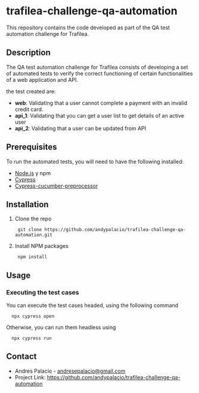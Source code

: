 # trafilea-challenge-qa-automation

This repository contains the code developed as part of the QA test automation challenge for Trafilea.

## Description

The QA test automation challenge for Trafilea consists of developing a set of automated tests to verify the correct functioning of certain functionalities of a web application and API.

the test created are:

* **web**: Validating that a user cannot complete a payment with an invalid credit card.
* **api_1**: Validating that you can get a user list to get details of an active user
* **api_2**: Validating that a user can be updated from API

## Prerequisites

To run the automated tests, you will need to have the following installed:

- [Node.js](https://nodejs.org/) y npm
- [Cypress](https://www.cypress.io/)
- [Cypress-cucumber-preprocessor](https://github.com/TheBrainFamily/cypress-cucumber-preprocessor)

## Installation

1. Clone the repo

        git clone https://github.com/andypalacio/trafilea-challenge-qa-automation.git

2. Install NPM packages

        npm install
## Usage

### Executing the test cases
You can execute the test cases headed, using the following command

      npx cypress open

Otherwise, you can run them headless using

      npx cypress run

## Contact

* Andres Palacio - andresepalacio@gmail.com
* Project Link: https://github.com/andypalacio/trafilea-challenge-qa-automation
